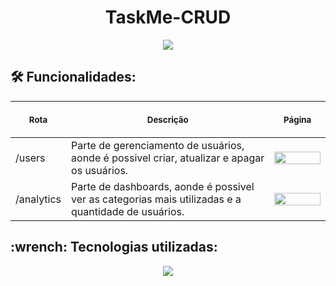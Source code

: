  <h1 align="center">TaskMe-CRUD</h1>

<div align="center">
  <img src="https://img.shields.io/badge/license-MIT-green">
</div>
 
 <h2>🛠️ Funcionalidades:</h2>
 <table>
    <thead>
        <tr>
            <th align="center">
                <img width="20" height="1"> 
                <p>
                    <small>Rota</small>
                </p>
            </th>
            <th align="center">
                <img width="300" height="1"> 
                <p> 
                    <small>
                        Descrição
                    </small>
                </p>
            </th>
            <th align="left">
                <img width="140" height="1">
                <p align="center"> 
                    <small>
                    Página
                    </small>
                </p>
            </th>
        </tr>
    </thead>
    <tbody>
        <tr>
            <td>/users</td>
            <td>Parte de gerenciamento de usuários, aonde é possivel criar, atualizar e apagar os usuários.</td>
            <td align="center">
            <img width="100%" src="https://github.com/EdnaldoLuiz/TaskMe-CRUD/assets/112354693/a08c4798-bfeb-45fd-b57e-0f25c2ede915"/></td>
        </tr>
        <tr>
            <td>/analytics</td>
            <td>Parte de dashboards, aonde é possivel ver as categorias mais utilizadas e a quantidade de usuários.</td>
            <td align="center">
            <img width="100%" src="https://github.com/EdnaldoLuiz/TaskMe-CRUD/assets/112354693/c7b89ee7-e7da-472b-b7c6-ed9bb2558739" /></a></td>
        </tr>
    </tbody>
</table>

<h2>:wrench: Tecnologias utilizadas:</h2>
<div align="center">
  <img src="https://github.com/EdnaldoLuiz/TaskMe-CRUD/assets/112354693/a95db52c-43c8-4cfd-958e-8fb9d954a056">
</div>


